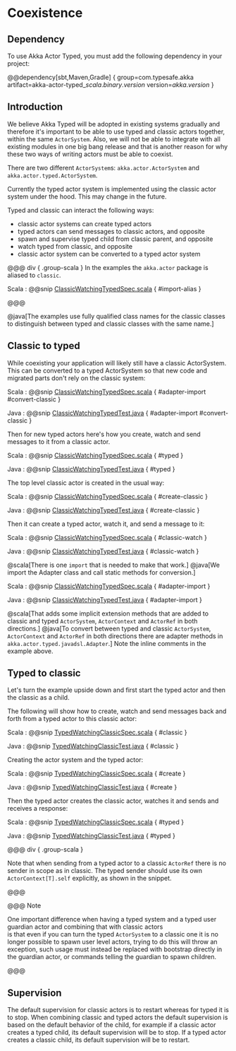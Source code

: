 # Coexistence

## Dependency

To use Akka Actor Typed, you must add the following dependency in your project:

@@dependency[sbt,Maven,Gradle] {
  group=com.typesafe.akka
  artifact=akka-actor-typed_$scala.binary.version$
  version=$akka.version$
}

## Introduction

We believe Akka Typed will be adopted in existing systems gradually and therefore it's important to be able to use typed
and classic actors together, within the same `ActorSystem`. Also, we will not be able to integrate with all existing modules in one big bang release and that is another reason for why these two ways of writing actors must be able to coexist.

There are two different `ActorSystem`s: `akka.actor.ActorSystem` and `akka.actor.typed.ActorSystem`. 

Currently the typed actor system is implemented using the classic actor system under the hood. This may change in the future.

Typed and classic can interact the following ways:

* classic actor systems can create typed actors
* typed actors can send messages to classic actors, and opposite
* spawn and supervise typed child from classic parent, and opposite
* watch typed from classic, and opposite
* classic actor system can be converted to a typed actor system

@@@ div { .group-scala }
In the examples the `akka.actor` package is aliased to `classic`.

Scala
:  @@snip [ClassicWatchingTypedSpec.scala](/akka-actor-typed-tests/src/test/scala/docs/akka/typed/coexistence/ClassicWatchingTypedSpec.scala) { #import-alias }

@@@

@java[The examples use fully qualified class names for the classic classes to distinguish between typed and classic classes with the same name.]

## Classic to typed 

While coexisting your application will likely still have a classic ActorSystem. This can be converted to a typed ActorSystem
so that new code and migrated parts don't rely on the classic system:

Scala
:  @@snip [ClassicWatchingTypedSpec.scala](/akka-actor-typed-tests/src/test/scala/docs/akka/typed/coexistence/ClassicWatchingTypedSpec.scala) { #adapter-import #convert-classic }

Java
:  @@snip [ClassicWatchingTypedTest.java](/akka-actor-typed-tests/src/test/java/jdocs/akka/typed/coexistence/ClassicWatchingTypedTest.java) { #adapter-import #convert-classic }

Then for new typed actors here's how you create, watch and send messages to
it from a classic actor.

Scala
:  @@snip [ClassicWatchingTypedSpec.scala](/akka-actor-typed-tests/src/test/scala/docs/akka/typed/coexistence/ClassicWatchingTypedSpec.scala) { #typed }

Java
:  @@snip [ClassicWatchingTypedTest.java](/akka-actor-typed-tests/src/test/java/jdocs/akka/typed/coexistence/ClassicWatchingTypedTest.java) { #typed }

The top level classic actor is created in the usual way:

Scala
:  @@snip [ClassicWatchingTypedSpec.scala](/akka-actor-typed-tests/src/test/scala/docs/akka/typed/coexistence/ClassicWatchingTypedSpec.scala) { #create-classic }

Java
:  @@snip [ClassicWatchingTypedTest.java](/akka-actor-typed-tests/src/test/java/jdocs/akka/typed/coexistence/ClassicWatchingTypedTest.java) { #create-classic }

Then it can create a typed actor, watch it, and send a message to it:

Scala
:  @@snip [ClassicWatchingTypedSpec.scala](/akka-actor-typed-tests/src/test/scala/docs/akka/typed/coexistence/ClassicWatchingTypedSpec.scala) { #classic-watch }

Java
:  @@snip [ClassicWatchingTypedTest.java](/akka-actor-typed-tests/src/test/java/jdocs/akka/typed/coexistence/ClassicWatchingTypedTest.java) { #classic-watch }

@scala[There is one `import` that is needed to make that work.] @java[We import the Adapter class and
call static methods for conversion.]

Scala
:  @@snip [ClassicWatchingTypedSpec.scala](/akka-actor-typed-tests/src/test/scala/docs/akka/typed/coexistence/ClassicWatchingTypedSpec.scala) { #adapter-import }

Java
:  @@snip [ClassicWatchingTypedTest.java](/akka-actor-typed-tests/src/test/java/jdocs/akka/typed/coexistence/ClassicWatchingTypedTest.java) { #adapter-import }


@scala[That adds some implicit extension methods that are added to classic and typed `ActorSystem`, `ActorContext` and `ActorRef` in both directions.]
@java[To convert between typed and classic `ActorSystem`, `ActorContext` and `ActorRef` in both directions there are adapter methods in `akka.actor.typed.javadsl.Adapter`.]
Note the inline comments in the example above.

## Typed to classic

Let's turn the example upside down and first start the typed actor and then the classic as a child.

The following will show how to create, watch and send messages back and forth from a typed actor to this
classic actor:

Scala
:  @@snip [TypedWatchingClassicSpec.scala](/akka-actor-typed-tests/src/test/scala/docs/akka/typed/coexistence/TypedWatchingClassicSpec.scala) { #classic }

Java
:  @@snip [TypedWatchingClassicTest.java](/akka-actor-typed-tests/src/test/java/jdocs/akka/typed/coexistence/TypedWatchingClassicTest.java) { #classic }

Creating the actor system and the typed actor:

Scala
:  @@snip [TypedWatchingClassicSpec.scala](/akka-actor-typed-tests/src/test/scala/docs/akka/typed/coexistence/TypedWatchingClassicSpec.scala) { #create }

Java
:  @@snip [TypedWatchingClassicTest.java](/akka-actor-typed-tests/src/test/java/jdocs/akka/typed/coexistence/TypedWatchingClassicTest.java) { #create }

Then the typed actor creates the classic actor, watches it and sends and receives a response:

Scala
:  @@snip [TypedWatchingClassicSpec.scala](/akka-actor-typed-tests/src/test/scala/docs/akka/typed/coexistence/TypedWatchingClassicSpec.scala) { #typed }

Java
:  @@snip [TypedWatchingClassicTest.java](/akka-actor-typed-tests/src/test/java/jdocs/akka/typed/coexistence/TypedWatchingClassicTest.java) { #typed }

@@@ div { .group-scala }

Note that when sending from a typed actor to a classic `ActorRef` there is no sender in scope as in classic.
The typed sender should use its own `ActorContext[T].self` explicitly, as shown in the snippet.

@@@

@@@ Note

One important difference when having a typed system and a typed user guardian actor and combining that with classic actors  
is that even if you can turn the typed `ActorSystem` to a classic one it is no longer possible to spawn user level
actors, trying to do this will throw an exception, such usage must instead be replaced with bootstrap directly in the 
guardian actor, or commands telling the guardian to spawn children. 
 
@@@

## Supervision

The default supervision for classic actors is to restart whereas for typed it is to stop.
When combining classic and typed actors the default supervision is based on the default behavior of
the child, for example if a classic actor creates a typed child, its default supervision will be to stop. If a typed
actor creates a classic child, its default supervision will be to restart.



